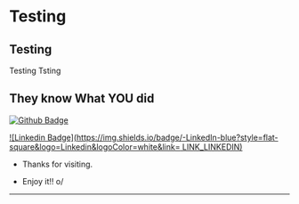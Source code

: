 # Testing
 

## Testing

Testing
Tsting
 

## They know What YOU did

[![Github Badge](https://img.shields.io/badge/Hide%20It-She%20knows-yellow)](https://www.google.com)

[![Linkedin Badge](https://img.shields.io/badge/-LinkedIn-blue?style=flat-square&logo=Linkedin&logoColor=white&link= LINK_LINKEDIN)]( LINK_LINKEDIN)


- Thanks for visiting.

- Enjoy it!! o/

----------------------------------------------------------------------------------
